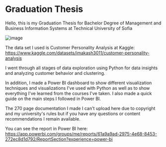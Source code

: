 # Graduation Thesis 

Hello, this is my Graduation Thesis for Bachelor Degree of Management and Business Information Systems at Technical University of Sofia

![image](https://github.com/krisibraynova01/Thesis_TechnicalUnifersityofSofia/assets/123834461/512c2da0-14f0-4e4a-a1bb-598b7e238c08)

The data set I used is Customer Personality Analysis at Kaggle: https://www.kaggle.com/datasets/imakash3011/customer-personality-analysis

I went through all stages of data exploration using Python for data insights and analyzing customer behavior and clustering.

In addition, I made a Power BI dashboard to show different visualization techniques and visualizations I've used with Python as well as to show everything I've learned from the courses I've taken. I also made a quick guide on the main steps I followed in Power BI.

The 270 page documentation I made I can't upload here due to copyright and my university's rules but if you have any questions or content recommendations I remain available.

You can see the report in Power BI here: https://app.powerbi.com/groups/me/reports/61a9a9ad-2975-4e68-8453-272ec8d1d792/ReportSection?experience=power-bi







